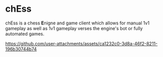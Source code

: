 # chEss

chEss is a chess **E**nigne and game client which allows for manual 1v1 gameplay
as well as 1v1 gameplay verses the engine's bot or fully automated games.

https://github.com/user-attachments/assets/ca1232c0-3d8a-46f2-8211-196b30744b74
